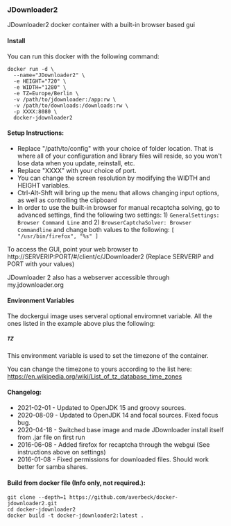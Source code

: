 ### JDownloader2

JDownloader2 docker container with a built-in browser based gui


#### Install

You can run this docker with the following command:

```
docker run -d \
  --name="JDownloader2" \
  -e HEIGHT="720" \
  -e WIDTH="1280" \
  -e TZ=Europe/Berlin \
  -v /path/to/jdownloader:/app:rw \
  -v /path/to/downloads:/downloads:rw \
  -p XXXX:8080 \
  docker-jdownloader2
```

#### Setup Instructions:

- Replace "/path/to/config" with your choice of folder location. That is where all of your configuration and library files will reside, so you won't lose data when you update, reinstall, etc.
- Replace "XXXX" with your choice of port.
- You can change the screen resolution by modifying the WIDTH and HEIGHT variables.
- Ctrl-Alt-Shft will bring up the menu that allows changing input options, as well as controlling the clipboard
- In order to use the built-in browser for manual recaptcha solving, go to advanced settings, find the following two settings: 1) `GeneralSettings: Browser Command Line` and 2) `BrowserCaptchaSolver: Browser Commandline` and change both values to the following: `[ "/usr/bin/firefox", "%s" ]`

To access the GUI, point your web browser to http://SERVERIP:PORT/#/client/c/JDownloader2 (Replace SERVERIP and PORT with your values)

JDownloader 2 also has a webserver accessible through my.jdownloader.org


#### Environment Variables

The dockergui image uses serveral optional enviromnet variable. All the ones listed in the example above plus the following:

##### `TZ`
This environment variable is used to set the timezone of the container.

You can change the timezone to yours according to the list here: https://en.wikipedia.org/wiki/List_of_tz_database_time_zones

#### Changelog:
- 2021-02-01 - Updated to OpenJDK 15 and groovy sources.
- 2020-08-09 - Updated to OpenJDK 14 and focal sources. Fixed focus bug.
- 2020-04-18 - Switched base image and made JDownloader install itself from .jar file on first run
- 2016-06-08 - Added firefox for recaptcha through the webgui (See instructions above on settings)
- 2016-01-08 - Fixed permissions for downloaded files. Should work better for samba shares.

#### Build from docker file (Info only, not required.):

```
git clone --depth=1 https://github.com/averbeck/docker-jdownloader2.git
cd docker-jdownloader2
docker build -t docker-jdownloader2:latest .
```
